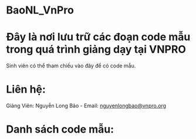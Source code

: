 # BaoNL_VnPro
# Đây là nơi lưu trữ các đoạn code mẫu trong quá trình giảng dạy tại VNPRO
Sinh viên có thể tham chiếu vào đây để có code mẫu.

# Liên hệ:
Giảng Viên: Nguyễn Long Bảo - Email: nguyenlongbao@vnpro.org

# Danh sách code mẫu:
